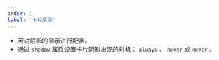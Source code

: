```yaml
---
order: 1
label: '卡片阴影'
---
```


- 可对阴影的显示进行配置。
- 通过 `shadow` 属性设置卡片阴影出现的时机： `always` 、 `hover` 或 `never` 。
